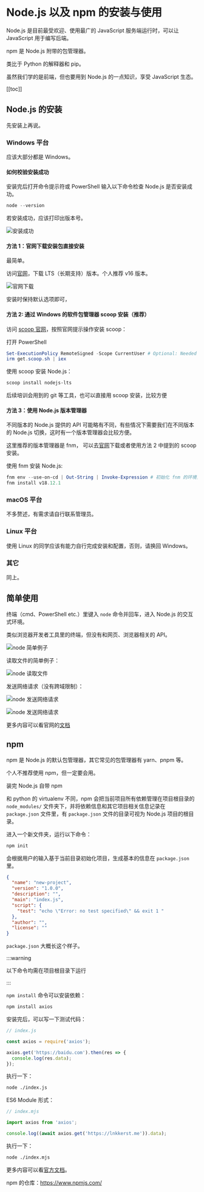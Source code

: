 # Node.js 以及 npm 的安装与使用

Node.js 是目前最受欢迎、使用最广的 JavaScript 服务端运行时，可以让 JavaScript 用于编写后端。

npm 是 Node.js 附带的包管理器。

类比于 Python 的解释器和 pip。

虽然我们学的是前端，但也要用到 Node.js 的一点知识，享受 JavaScript 生态。

[[toc]]

## Node.js 的安装

先安装上再说。

### Windows 平台

应该大部分都是 Windows。

#### 如何校验安装成功

安装完后打开命令提示符或 PowerShell 输入以下命令检查 Node.js 是否安装成功。

```powershell
node --version
```

若安装成功，应该打印出版本号。

![安装成功](./assets/windows-install-finished-check.jpg)

#### 方法 1：官网下载安装包直接安装

最简单。

访问[官网](https://nodejs.org/en/)，下载 LTS（长期支持）版本。个人推荐 v16 版本。

![官网下载](./assets/windows-installer-install.jpg)

安装时保持默认选项即可，

#### 方法 2: 通过 Windows 的软件包管理器 scoop 安装（推荐）

访问 [scoop 官网](https://scoop.sh/)，按照官网提示操作安装 scoop：

打开 PowerShell

```powershell
Set-ExecutionPolicy RemoteSigned -Scope CurrentUser # Optional: Needed to run a remote script the first time
irm get.scoop.sh | iex
```

使用 scoop 安装 Node.js：

```powershell
scoop install nodejs-lts
```

后续培训会用到的 git 等工具，也可以直接用 scoop 安装，比较方便

#### 方法 3：使用 Node.js 版本管理器

不同版本的 Node.js 提供的 API 可能略有不同，有些情况下需要我们在不同版本的 Node.js 切换，这时有一个版本管理器会比较方便。

这里推荐的版本管理器是 fnm， 可以去[官网](https://github.com/Schniz/fnm)下载或者使用方法 2 中提到的 scoop 安装。

使用 fnm 安装 Node.js:

```powershell
fnm env --use-on-cd | Out-String | Invoke-Expression # 初始化 fnm 的环境，可以加到 PowerShell 的 profile 里自动执行
fnm install v18.12.1
```

### macOS 平台

不多赘述，有需求请自行联系管理员。

### Linux 平台

使用 Linux 的同学应该有能力自行完成安装和配置，否则，请换回 Windows。

### 其它

同上。

## 简单使用

终端（cmd、PowerShell etc.）里键入 `node` 命令并回车，进入 Node.js 的交互式环境。

类似浏览器开发者工具里的终端，但没有和网页、浏览器相关的 API。

![node 简单例子](./assets/nodejs-simple-usage-repl.jpg)

读取文件的简单例子：

![node 读取文件](./assets/nodejs-simple-usage-fs.jpg)

发送网络请求（没有跨域限制）：

![node 发送网络请求](./assets/nodejs-simple-usage-request.jpg)

![node 发送网络请求](./assets/nodejs-simple-usage-request2.jpg)

更多内容可以看官网的[文档](https://nodejs.org/dist/latest-v18.x/docs/api/)

## npm

npm 是 Node.js 的默认包管理器，其它常见的包管理器有 yarn、pnpm 等。

个人不推荐使用 npm，但一定要会用。

装完 Node.js 自带 npm

和 python 的 virtualenv 不同，npm 会把当前项目所有依赖管理在项目根目录的
`node_modules/` 文件夹下，并将依赖信息和其它项目相关信息记录在 `package.json`
文件里，有 `package.json` 文件的目录可视为 Node.js 项目的根目录。

进入一个新文件夹，运行以下命令：

```bash
npm init
```

会根据用户的输入基于当前目录初始化项目，生成基本的信息在 `package.json` 里。

```json
{
  "name": "new-project",
  "version": "1.0.0",
  "description": "",
  "main": "index.js",
  "script": {
    "test": "echo \"Error: no test specified\" && exit 1 "
  },
  "author": "",
  "license": ""
}
```

`package.json` 大概长这个样子。

:::warning

以下命令均需在项目根目录下运行

:::

`npm install` 命令可以安装依赖：

```bash
npm install axios
```

安装完后，可以写一下测试代码：

```javascript
// index.js

const axios = require('axios');

axios.get('https://baidu.com').then(res => {
  console.log(res.data);
});
```

执行一下：

```bash
node ./index.js
```

ES6 Module 形式：

```javascript
// index.mjs

import axios from 'axios';

console.log((await axios.get('https://lnkkerst.me')).data);
```

执行一下：

```bash
node ./index.mjs
```

更多内容可以看[官方文档](https://docs.npmjs.com/)。

npm 的仓库：<https://www.npmjs.com/>
